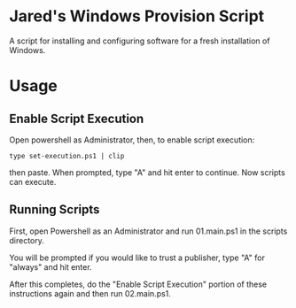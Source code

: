 Jared's Windows Provision Script
==============

A script for installing and configuring software for a fresh installation
of Windows.

# Usage

## Enable Script Execution

Open powershell as Administrator, then, to enable script execution:

`type set-execution.ps1 | clip`

then paste. When prompted, type "A" and hit enter to continue. Now scripts can execute.

## Running Scripts

First, open Powershell as an Administrator and run 01.main.ps1 in the
scripts directory.

You will be prompted if you would like to trust a publisher, type "A" for "always" and hit enter.

After this completes, do the "Enable Script Execution" portion of these
instructions again and then run 02.main.ps1.
